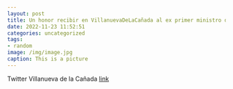 ```yaml
---
layout: post
title: Un honor recibir en VillanuevaDeLaCañada al ex primer ministro de Japón, Yoshihide Suga, medalla de oro de la @universidadcjc  ...
date: 2022-11-23 11:52:51
categories: uncategorized
tags:
- random
image: /img/image.jpg
caption: This is a picture
---
```

Twitter Villanueva de la Cañada [link](https://twitter.com/AytoVDLCanada/status/1595101424798547971)
